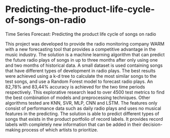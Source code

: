 # Predicting-the-product-life-cycle-of-songs-on-radio
Time Series Forecast: Predicting the product life cycle of songs on radio

This project was developed to provide the radio monitoring company WARM with a new forecasting
tool that provides a competitive advantage in the music industry. The solution is a machine
learning algorithm that can predict the future radio plays of songs in up to three months after
only using one and two months of historical data. A small dataset is used containing songs that
have different types of development in radio plays. The best results were achieved using a k-d
tree to calculate the most similar songs to the test songs, and use a Random Forest model to
forecast radio plays. An 82,78% and 83,44% accuracy is achieved for the two time periods
respectively. This explorative research lead to over 4500 test metrics to find the best combination
of models and preprocessing techniques. Other algorithms tested are KNN, SVR, MLP, CNN and
LSTM. The features only consist of performance data such as daily radio plays and uses no musical
features in the predicting. The solution is able to predict different types of songs that exists in the
product portfolio of record labels. It provides record labels with completely new information that
can be added in their decision-making process of which artists to prioritize.
